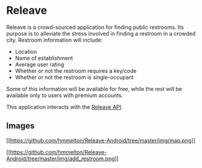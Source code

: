 # Releave

Releave is a crowd-sourced application for finding public restrooms. Its purpose is to alleviate the stress involved in
finding a restroom in a crowded city. Restroom information will include:

- Location
- Name of establishment
- Average user rating
- Whether or not the restroom requires a key/code
- Whether or not the restroom is single-occupant

Some of this information will be available for free, while the rest will be available only to users with premium
accounts.

This application interacts with the [Releave API](https://github.com/hmmelton/Releave-Api/).

## Images

[[https://github.com/hmmelton/Releave-Android/tree/master/img/map.png]]

[[https://github.com/hmmelton/Releave-Android/tree/master/img/add_restroom.png]]